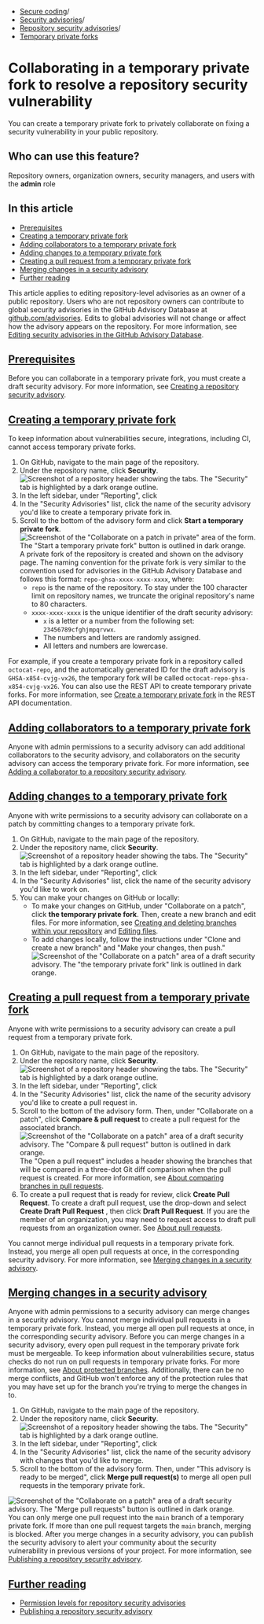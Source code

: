   * [Secure coding](https://docs.github.com/en/code-security "Secure coding")/
  * [Security advisories](https://docs.github.com/en/code-security/security-advisories "Security advisories")/
  * [Repository security advisories](https://docs.github.com/en/code-security/security-advisories/working-with-repository-security-advisories "Repository security advisories")/
  * [Temporary private forks](https://docs.github.com/en/code-security/security-advisories/working-with-repository-security-advisories/collaborating-in-a-temporary-private-fork-to-resolve-a-repository-security-vulnerability "Temporary private forks")


# Collaborating in a temporary private fork to resolve a repository security vulnerability
You can create a temporary private fork to privately collaborate on fixing a security vulnerability in your public repository.
## Who can use this feature?
Repository owners, organization owners, security managers, and users with the **admin** role
## In this article
  * [Prerequisites](https://docs.github.com/en/code-security/security-advisories/working-with-repository-security-advisories/collaborating-in-a-temporary-private-fork-to-resolve-a-repository-security-vulnerability#prerequisites)
  * [Creating a temporary private fork](https://docs.github.com/en/code-security/security-advisories/working-with-repository-security-advisories/collaborating-in-a-temporary-private-fork-to-resolve-a-repository-security-vulnerability#creating-a-temporary-private-fork)
  * [Adding collaborators to a temporary private fork](https://docs.github.com/en/code-security/security-advisories/working-with-repository-security-advisories/collaborating-in-a-temporary-private-fork-to-resolve-a-repository-security-vulnerability#adding-collaborators-to-a-temporary-private-fork)
  * [Adding changes to a temporary private fork](https://docs.github.com/en/code-security/security-advisories/working-with-repository-security-advisories/collaborating-in-a-temporary-private-fork-to-resolve-a-repository-security-vulnerability#adding-changes-to-a-temporary-private-fork)
  * [Creating a pull request from a temporary private fork](https://docs.github.com/en/code-security/security-advisories/working-with-repository-security-advisories/collaborating-in-a-temporary-private-fork-to-resolve-a-repository-security-vulnerability#creating-a-pull-request-from-a-temporary-private-fork)
  * [Merging changes in a security advisory](https://docs.github.com/en/code-security/security-advisories/working-with-repository-security-advisories/collaborating-in-a-temporary-private-fork-to-resolve-a-repository-security-vulnerability#merging-changes-in-a-security-advisory)
  * [Further reading](https://docs.github.com/en/code-security/security-advisories/working-with-repository-security-advisories/collaborating-in-a-temporary-private-fork-to-resolve-a-repository-security-vulnerability#further-reading)


This article applies to editing repository-level advisories as an owner of a public repository.
Users who are not repository owners can contribute to global security advisories in the GitHub Advisory Database at [github.com/advisories](https://github.com/advisories). Edits to global advisories will not change or affect how the advisory appears on the repository. For more information, see [Editing security advisories in the GitHub Advisory Database](https://docs.github.com/en/code-security/security-advisories/working-with-global-security-advisories-from-the-github-advisory-database/editing-security-advisories-in-the-github-advisory-database).
## [Prerequisites](https://docs.github.com/en/code-security/security-advisories/working-with-repository-security-advisories/collaborating-in-a-temporary-private-fork-to-resolve-a-repository-security-vulnerability#prerequisites)
Before you can collaborate in a temporary private fork, you must create a draft security advisory. For more information, see [Creating a repository security advisory](https://docs.github.com/en/code-security/security-advisories/working-with-repository-security-advisories/creating-a-repository-security-advisory).
## [Creating a temporary private fork](https://docs.github.com/en/code-security/security-advisories/working-with-repository-security-advisories/collaborating-in-a-temporary-private-fork-to-resolve-a-repository-security-vulnerability#creating-a-temporary-private-fork)
To keep information about vulnerabilities secure, integrations, including CI, cannot access temporary private forks.
  1. On GitHub, navigate to the main page of the repository.
  2. Under the repository name, click **Security**. 
![Screenshot of a repository header showing the tabs. The "Security" tab is highlighted by a dark orange outline.](https://docs.github.com/assets/cb-17801/images/help/repository/security-tab.png)
  3. In the left sidebar, under "Reporting", click 
  4. In the "Security Advisories" list, click the name of the security advisory you'd like to create a temporary private fork in.
  5. Scroll to the bottom of the advisory form and click **Start a temporary private fork**.
![Screenshot of the "Collaborate on a patch in private" area of the form. The "Start a temporary private fork" button is outlined in dark orange.](https://docs.github.com/assets/cb-22207/images/help/security/new-temporary-private-fork-button.png)
A private fork of the repository is created and shown on the advisory page.
The naming convention for the private fork is very similar to the convention used for advisories in the GitHub Advisory Database and follows this format: `repo-ghsa-xxxx-xxxx-xxxx`, where:
     * `repo` is the name of the repository. To stay under the 100 character limit on repository names, we truncate the original repository's name to 80 characters.
     * `xxxx-xxxx-xxxx` is the unique identifier of the draft security advisory: 
       * `x` is a letter or a number from the following set: `23456789cfghjmpqrvwx`.
       * The numbers and letters are randomly assigned.
       * All letters and numbers are lowercase.


For example, if you create a temporary private fork in a repository called `octocat-repo`, and the automatically generated ID for the draft advisory is `GHSA-x854-cvjg-vx26`, the temporary fork will be called `octocat-repo-ghsa-x854-cvjg-vx26`.
You can also use the REST API to create temporary private forks. For more information, see [Create a temporary private fork](https://docs.github.com/en/rest/security-advisories/repository-advisories#create-a-temporary-private-fork) in the REST API documentation.
## [Adding collaborators to a temporary private fork](https://docs.github.com/en/code-security/security-advisories/working-with-repository-security-advisories/collaborating-in-a-temporary-private-fork-to-resolve-a-repository-security-vulnerability#adding-collaborators-to-a-temporary-private-fork)
Anyone with admin permissions to a security advisory can add additional collaborators to the security advisory, and collaborators on the security advisory can access the temporary private fork. For more information, see [Adding a collaborator to a repository security advisory](https://docs.github.com/en/code-security/security-advisories/working-with-repository-security-advisories/adding-a-collaborator-to-a-repository-security-advisory).
## [Adding changes to a temporary private fork](https://docs.github.com/en/code-security/security-advisories/working-with-repository-security-advisories/collaborating-in-a-temporary-private-fork-to-resolve-a-repository-security-vulnerability#adding-changes-to-a-temporary-private-fork)
Anyone with write permissions to a security advisory can collaborate on a patch by committing changes to a temporary private fork.
  1. On GitHub, navigate to the main page of the repository.
  2. Under the repository name, click **Security**. 
![Screenshot of a repository header showing the tabs. The "Security" tab is highlighted by a dark orange outline.](https://docs.github.com/assets/cb-17801/images/help/repository/security-tab.png)
  3. In the left sidebar, under "Reporting", click 
  4. In the "Security Advisories" list, click the name of the security advisory you'd like to work on.
  5. You can make your changes on GitHub or locally:
     * To make your changes on GitHub, under "Collaborate on a patch", click **the temporary private fork**. Then, create a new branch and edit files. For more information, see [Creating and deleting branches within your repository](https://docs.github.com/en/pull-requests/collaborating-with-pull-requests/proposing-changes-to-your-work-with-pull-requests/creating-and-deleting-branches-within-your-repository) and [Editing files](https://docs.github.com/en/repositories/working-with-files/managing-files/editing-files).
     * To add changes locally, follow the instructions under "Clone and create a new branch" and "Make your changes, then push."
![Screenshot of the "Collaborate on a patch" area of a draft security advisory. The "the temporary private fork" link is outlined in dark orange.](https://docs.github.com/assets/cb-60649/images/help/security/add-changes-to-this-advisory-box.png)


## [Creating a pull request from a temporary private fork](https://docs.github.com/en/code-security/security-advisories/working-with-repository-security-advisories/collaborating-in-a-temporary-private-fork-to-resolve-a-repository-security-vulnerability#creating-a-pull-request-from-a-temporary-private-fork)
Anyone with write permissions to a security advisory can create a pull request from a temporary private fork.
  1. On GitHub, navigate to the main page of the repository.
  2. Under the repository name, click **Security**. 
![Screenshot of a repository header showing the tabs. The "Security" tab is highlighted by a dark orange outline.](https://docs.github.com/assets/cb-17801/images/help/repository/security-tab.png)
  3. In the left sidebar, under "Reporting", click 
  4. In the "Security Advisories" list, click the name of the security advisory you'd like to create a pull request in.
  5. Scroll to the bottom of the advisory form. Then, under "Collaborate on a patch", click **Compare & pull request** to create a pull request for the associated branch.
![Screenshot of the "Collaborate on a patch" area of a draft security advisory. The "Compare & pull request" button is outlined in dark orange.](https://docs.github.com/assets/cb-36394/images/help/security/security-advisory-compare-and-pr.png)
The "Open a pull request" includes a header showing the branches that will be compared in a three-dot Git diff comparison when the pull request is created. For more information, see [About comparing branches in pull requests](https://docs.github.com/en/pull-requests/collaborating-with-pull-requests/proposing-changes-to-your-work-with-pull-requests/about-comparing-branches-in-pull-requests#three-dot-and-two-dot-git-diff-comparisons).
  6. To create a pull request that is ready for review, click **Create Pull Request**. To create a draft pull request, use the drop-down and select **Create Draft Pull Request** , then click **Draft Pull Request**. If you are the member of an organization, you may need to request access to draft pull requests from an organization owner. See [About pull requests](https://docs.github.com/en/pull-requests/collaborating-with-pull-requests/proposing-changes-to-your-work-with-pull-requests/about-pull-requests#draft-pull-requests).


You cannot merge individual pull requests in a temporary private fork. Instead, you merge all open pull requests at once, in the corresponding security advisory. For more information, see [Merging changes in a security advisory](https://docs.github.com/en/code-security/security-advisories/working-with-repository-security-advisories/collaborating-in-a-temporary-private-fork-to-resolve-a-repository-security-vulnerability#merging-changes-in-a-security-advisory).
## [Merging changes in a security advisory](https://docs.github.com/en/code-security/security-advisories/working-with-repository-security-advisories/collaborating-in-a-temporary-private-fork-to-resolve-a-repository-security-vulnerability#merging-changes-in-a-security-advisory)
Anyone with admin permissions to a security advisory can merge changes in a security advisory.
You cannot merge individual pull requests in a temporary private fork. Instead, you merge all open pull requests at once, in the corresponding security advisory.
Before you can merge changes in a security advisory, every open pull request in the temporary private fork must be mergeable. To keep information about vulnerabilities secure, status checks do not run on pull requests in temporary private forks. For more information, see [About protected branches](https://docs.github.com/en/repositories/configuring-branches-and-merges-in-your-repository/managing-protected-branches/about-protected-branches).
Additionally, there can be no merge conflicts, and GitHub won't enforce any of the protection rules that you may have set up for the branch you're trying to merge the changes in to.
  1. On GitHub, navigate to the main page of the repository.
  2. Under the repository name, click **Security**. 
![Screenshot of a repository header showing the tabs. The "Security" tab is highlighted by a dark orange outline.](https://docs.github.com/assets/cb-17801/images/help/repository/security-tab.png)
  3. In the left sidebar, under "Reporting", click 
  4. In the "Security Advisories" list, click the name of the security advisory with changes that you'd like to merge.
  5. Scroll to the bottom of the advisory form. Then, under "This advisory is ready to be merged", click **Merge pull request(s)** to merge all open pull requests in the temporary private fork.


![Screenshot of the "Collaborate on a patch" area of a draft security advisory. The "Merge pull requests" button is outlined in dark orange.](https://docs.github.com/assets/cb-24919/images/help/security/merge-pull-requests-button.png)
You can only merge one pull request into the `main` branch of a temporary private fork. If more than one pull request targets the `main` branch, merging is blocked.
After you merge changes in a security advisory, you can publish the security advisory to alert your community about the security vulnerability in previous versions of your project. For more information, see [Publishing a repository security advisory](https://docs.github.com/en/code-security/security-advisories/working-with-repository-security-advisories/publishing-a-repository-security-advisory).
## [Further reading](https://docs.github.com/en/code-security/security-advisories/working-with-repository-security-advisories/collaborating-in-a-temporary-private-fork-to-resolve-a-repository-security-vulnerability#further-reading)
  * [Permission levels for repository security advisories](https://docs.github.com/en/code-security/security-advisories/working-with-repository-security-advisories/permission-levels-for-repository-security-advisories)
  * [Publishing a repository security advisory](https://docs.github.com/en/code-security/security-advisories/working-with-repository-security-advisories/publishing-a-repository-security-advisory)


